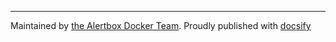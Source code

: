 
---

Maintained by [the Alertbox Docker Team](https://github.com/alertbox/docsify-served/). Proudly published with [docsify](https://docsify.js.io)